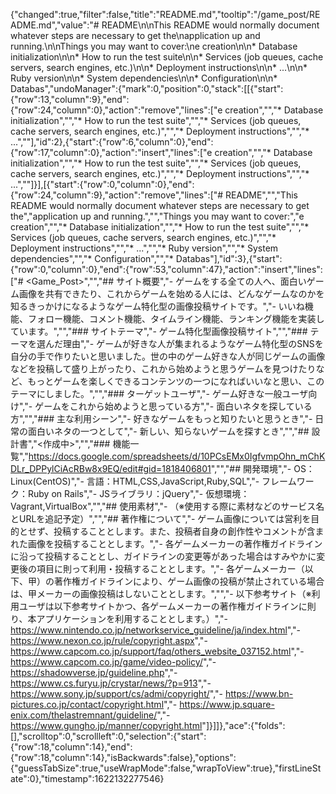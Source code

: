 {"changed":true,"filter":false,"title":"README.md","tooltip":"/game_post/README.md","value":"# README\n\nThis README would normally document whatever steps are necessary to get the\napplication up and running.\n\nThings you may want to cover:\ne creation\n\n* Database initialization\n\n* How to run the test suite\n\n* Services (job queues, cache servers, search engines, etc.)\n\n* Deployment instructions\n\n* ...\n\n* Ruby version\n\n* System dependencies\n\n* Configuration\n\n* Databas","undoManager":{"mark":0,"position":0,"stack":[[{"start":{"row":13,"column":9},"end":{"row":24,"column":0},"action":"remove","lines":["e creation","","* Database initialization","","* How to run the test suite","","* Services (job queues, cache servers, search engines, etc.)","","* Deployment instructions","","* ...",""],"id":2},{"start":{"row":6,"column":0},"end":{"row":17,"column":0},"action":"insert","lines":["e creation","","* Database initialization","","* How to run the test suite","","* Services (job queues, cache servers, search engines, etc.)","","* Deployment instructions","","* ...",""]}],[{"start":{"row":0,"column":0},"end":{"row":24,"column":9},"action":"remove","lines":["# README","","This README would normally document whatever steps are necessary to get the","application up and running.","","Things you may want to cover:","e creation","","* Database initialization","","* How to run the test suite","","* Services (job queues, cache servers, search engines, etc.)","","* Deployment instructions","","* ...","","* Ruby version","","* System dependencies","","* Configuration","","* Databas"],"id":3},{"start":{"row":0,"column":0},"end":{"row":53,"column":47},"action":"insert","lines":["# <Game_Post>","","## サイト概要","- ゲームをする全ての人へ、面白いゲーム画像を共有できたり、これからゲームを始める人には、どんなゲームなのかを知るきっかけになるようなゲーム特化型の画像投稿サイトです。","- いいね機能、フォロー機能、コメント機能、タイムライン機能、ランキング機能を実装しています。","","### サイトテーマ","- ゲーム特化型画像投稿サイト","","### テーマを選んだ理由","- ゲームが好きな人が集まれるようなゲーム特化型のSNSを自分の手で作りたいと思いました。世の中のゲーム好きな人が同じゲームの画像などを投稿して盛り上がったり、これから始めようと思うゲームを見つけたりなど、もっとゲームを楽しくできるコンテンツの一つになればいいなと思い、このテーマにしました。","","### ターゲットユーザ","- ゲーム好きな一般ユーザ向け","- ゲームをこれから始めようと思っている方","- 面白いネタを探している方","","### 主な利用シーン","- 好きなゲームをもっと知りたいと思うとき","- 日常の面白いネタの一つとして","- 新しい、知らないゲームを探すとき","","## 設計書","<作成中>","","### 機能一覧","<https://docs.google.com/spreadsheets/d/10PCsEMx0IgfvmpOhn_mChKDLr_DPPylCiAcRBw8x9EQ/edit#gid=1818406801>","","## 開発環境","- OS：Linux(CentOS)","- 言語：HTML,CSS,JavaScript,Ruby,SQL","- フレームワーク：Ruby on Rails","- JSライブラリ：jQuery","- 仮想環境：Vagrant,VirtualBox","","## 使用素材","- （※使用する際に素材などのサービス名とURLを追記予定）","","## 著作権について","- ゲーム画像については営利を目的とせず、投稿することとします。また、投稿者自身の創作性やコメントが含まれた画像を投稿することとします。","- 各ゲームメーカーの著作権ガイドラインに沿って投稿することとし、ガイドラインの変更等があった場合はすみやかに変更後の項目に則って利用・投稿することとします。","- 各ゲームメーカー（以下、甲）の著作権ガイドラインにより、ゲーム画像の投稿が禁止されている場合は、甲メーカーの画像投稿はしないこととします。","","- 以下参考サイト（※利用ユーザは以下参考サイトかつ、各ゲームメーカーの著作権ガイドラインに則り、本アプリケーションを利用することとします。）","- <https://www.nintendo.co.jp/networkservice_guideline/ja/index.html>","- <https://www.nexon.co.jp/rule/copyright.aspx>","- <https://www.capcom.co.jp/support/faq/others_website_037152.html>","- <https://www.capcom.co.jp/game/video-policy/>","- <https://shadowverse.jp/guideline.php>","- <https://www.cs.furyu.jp/crystar/news/?p=913>","- <https://www.sony.jp/support/cs/admi/copyright/>","- <https://www.bn-pictures.co.jp/contact/copyright.html>","- <https://www.jp.square-enix.com/thelastremnant/guideline/>","- <https://www.gungho.jp/manner/copyright.html>"]}]]},"ace":{"folds":[],"scrolltop":0,"scrollleft":0,"selection":{"start":{"row":18,"column":14},"end":{"row":18,"column":14},"isBackwards":false},"options":{"guessTabSize":true,"useWrapMode":false,"wrapToView":true},"firstLineState":0},"timestamp":1622132277546}